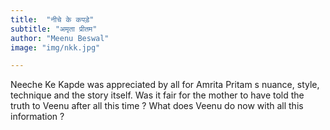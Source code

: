 ```yaml
---
title:  "नीचे के कपड़े"
subtitle: "अमृता प्रीतम"
author: "Meenu Beswal"
image: "img/nkk.jpg"

---
```


Neeche Ke Kapde was appreciated by all for Amrita Pritam s nuance, style, technique and the story itself. Was it fair for the mother to have told the truth to Veenu after all this time ? What does Veenu do now with all this information ?

